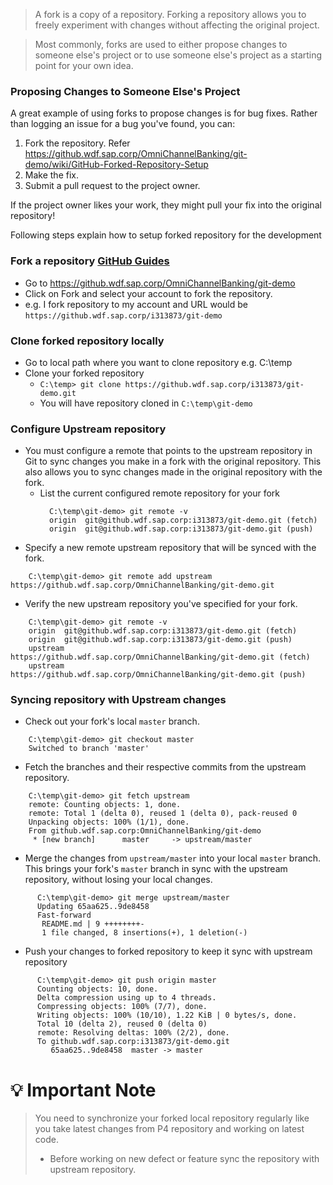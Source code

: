 >A fork is a copy of a repository. Forking a repository allows you to freely experiment with changes without affecting the original project.

>Most commonly, forks are used to either propose changes to someone else's project or to use someone else's project as a starting point for your own idea.

### Proposing Changes to Someone Else's Project
A great example of using forks to propose changes is for bug fixes. Rather than logging an issue for a bug you've found, you can:

1. Fork the repository. Refer https://github.wdf.sap.corp/OmniChannelBanking/git-demo/wiki/GitHub-Forked-Repository-Setup
2. Make the fix.
3. Submit a pull request to the project owner.

If the project owner likes your work, they might pull your fix into the original repository!


Following steps explain how to setup forked repository for the development

### Fork a repository [GitHub Guides](https://help.github.com/articles/fork-a-repo/)
* Go to https://github.wdf.sap.corp/OmniChannelBanking/git-demo
* Click on Fork and select your account to fork the repository.
* e.g. I fork repository to my account and URL would be `https://github.wdf.sap.corp/i313873/git-demo`

### Clone forked repository locally
* Go to local path where you want to clone repository e.g. C:\temp
* Clone your forked repository
    * `C:\temp> git clone https://github.wdf.sap.corp/i313873/git-demo.git`
    * You will have repository cloned in `C:\temp\git-demo`

### Configure Upstream repository
* You must configure a remote that points to the upstream repository in Git to sync changes you make in a fork with the original repository. This also allows you to sync changes made in the original repository with the fork.
    * List the current configured remote repository for your fork 
      ```
        C:\temp\git-demo> git remote -v
        origin  git@github.wdf.sap.corp:i313873/git-demo.git (fetch)
        origin  git@github.wdf.sap.corp:i313873/git-demo.git (push)
      ```
* Specify a new remote upstream repository that will be synced with the fork.
```
    C:\temp\git-demo> git remote add upstream https://github.wdf.sap.corp/OmniChannelBanking/git-demo.git
```
* Verify the new upstream repository you've specified for your fork.
```
    C:\temp\git-demo> git remote -v
    origin  git@github.wdf.sap.corp:i313873/git-demo.git (fetch)
    origin  git@github.wdf.sap.corp:i313873/git-demo.git (push)
    upstream        https://github.wdf.sap.corp/OmniChannelBanking/git-demo.git (fetch)
    upstream        https://github.wdf.sap.corp/OmniChannelBanking/git-demo.git (push)
```

### Syncing repository with Upstream changes
- Check out your fork's local `master` branch.
```
    C:\temp\git-demo> git checkout master
    Switched to branch 'master'
```

- Fetch the branches and their respective commits from the upstream repository.
```
    C:\temp\git-demo> git fetch upstream
    remote: Counting objects: 1, done.
    remote: Total 1 (delta 0), reused 1 (delta 0), pack-reused 0
    Unpacking objects: 100% (1/1), done.
    From github.wdf.sap.corp:OmniChannelBanking/git-demo
     * [new branch]      master     -> upstream/master
```	

- Merge the changes from `upstream/master` into your local `master` branch. This brings your fork's `master` branch in sync with the upstream repository, without losing your local changes.
```
      C:\temp\git-demo> git merge upstream/master
      Updating 65aa625..9de8458
      Fast-forward
       README.md | 9 ++++++++-
       1 file changed, 8 insertions(+), 1 deletion(-)
```
- Push your changes to forked repository to keep it sync with upstream repository
```
      C:\temp\git-demo> git push origin master
      Counting objects: 10, done.
      Delta compression using up to 4 threads.
      Compressing objects: 100% (7/7), done.
      Writing objects: 100% (10/10), 1.22 KiB | 0 bytes/s, done.
      Total 10 (delta 2), reused 0 (delta 0)
      remote: Resolving deltas: 100% (2/2), done.
      To github.wdf.sap.corp:i313873/git-demo.git
         65aa625..9de8458  master -> master
```

# 💡 Important Note
> You need to synchronize your forked local repository regularly like you take latest changes from P4 repository and working on latest code.
>   * Before working on new defect or feature sync the repository with upstream repository.